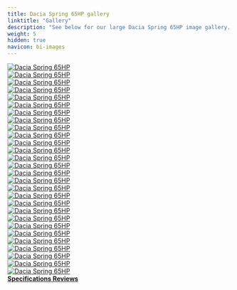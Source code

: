 ```yaml
---
title: Dacia Spring 65HP gallery
linktitle: "Gallery"
description: "See below for our large Dacia Spring 65HP image gallery. Click pictures for high-resolution versions."
weight: 5
hidden: true
navicon: bi-images
---
```

<!-- markdownlint-disable MD033 -->
<div class="row" id ="my-gallery">
	<div class="pswp-grid-item col-6 col-md-4">
		<a href="https://media.evkx.net/multimedia/models/dacia/spring/spring_65hp/chargeport_1.jpg"
data-pswp-src="https://media.evkx.net/multimedia/models/dacia/spring/spring_65hp/chargeport_1.jpg"
data-pswp-width="3000"
data-pswp-height="2000" 
target="_blank">
			<img src="https://media.evkx.net/multimedia/models/dacia/spring/spring_65hp/chargeport_1_xst.jpg" alt="Dacia Spring 65HP" class="img-fluid " />
		</a>
	</div>
	<div class="pswp-grid-item col-6 col-md-4">
		<a href="https://media.evkx.net/multimedia/models/dacia/spring/spring_65hp/chargeport_2.jpg"
data-pswp-src="https://media.evkx.net/multimedia/models/dacia/spring/spring_65hp/chargeport_2.jpg"
data-pswp-width="3000"
data-pswp-height="2000" 
target="_blank">
			<img src="https://media.evkx.net/multimedia/models/dacia/spring/spring_65hp/chargeport_2_xst.jpg" alt="Dacia Spring 65HP" class="img-fluid " />
		</a>
	</div>
	<div class="pswp-grid-item col-6 col-md-4">
		<a href="https://media.evkx.net/multimedia/models/dacia/spring/spring_65hp/charging_1.jpg"
data-pswp-src="https://media.evkx.net/multimedia/models/dacia/spring/spring_65hp/charging_1.jpg"
data-pswp-width="3000"
data-pswp-height="1702" 
target="_blank">
			<img src="https://media.evkx.net/multimedia/models/dacia/spring/spring_65hp/charging_1_xst.jpg" alt="Dacia Spring 65HP" class="img-fluid " />
		</a>
	</div>
	<div class="pswp-grid-item col-6 col-md-4">
		<a href="https://media.evkx.net/multimedia/models/dacia/spring/spring_65hp/details_1.jpg"
data-pswp-src="https://media.evkx.net/multimedia/models/dacia/spring/spring_65hp/details_1.jpg"
data-pswp-width="3000"
data-pswp-height="2000" 
target="_blank">
			<img src="https://media.evkx.net/multimedia/models/dacia/spring/spring_65hp/details_1_xst.jpg" alt="Dacia Spring 65HP" class="img-fluid " />
		</a>
	</div>
	<div class="pswp-grid-item col-6 col-md-4">
		<a href="https://media.evkx.net/multimedia/models/dacia/spring/spring_65hp/details_2.jpg"
data-pswp-src="https://media.evkx.net/multimedia/models/dacia/spring/spring_65hp/details_2.jpg"
data-pswp-width="3000"
data-pswp-height="2000" 
target="_blank">
			<img src="https://media.evkx.net/multimedia/models/dacia/spring/spring_65hp/details_2_xst.jpg" alt="Dacia Spring 65HP" class="img-fluid " />
		</a>
	</div>
	<div class="pswp-grid-item col-6 col-md-4">
		<a href="https://media.evkx.net/multimedia/models/dacia/spring/spring_65hp/details_3.jpg"
data-pswp-src="https://media.evkx.net/multimedia/models/dacia/spring/spring_65hp/details_3.jpg"
data-pswp-width="3000"
data-pswp-height="2000" 
target="_blank">
			<img src="https://media.evkx.net/multimedia/models/dacia/spring/spring_65hp/details_3_xst.jpg" alt="Dacia Spring 65HP" class="img-fluid " />
		</a>
	</div>
	<div class="pswp-grid-item col-6 col-md-4">
		<a href="https://media.evkx.net/multimedia/models/dacia/spring/spring_65hp/exterior_1.jpg"
data-pswp-src="https://media.evkx.net/multimedia/models/dacia/spring/spring_65hp/exterior_1.jpg"
data-pswp-width="3000"
data-pswp-height="1698" 
target="_blank">
			<img src="https://media.evkx.net/multimedia/models/dacia/spring/spring_65hp/exterior_1_xst.jpg" alt="Dacia Spring 65HP" class="img-fluid " />
		</a>
	</div>
	<div class="pswp-grid-item col-6 col-md-4">
		<a href="https://media.evkx.net/multimedia/models/dacia/spring/spring_65hp/exterior_2.jpg"
data-pswp-src="https://media.evkx.net/multimedia/models/dacia/spring/spring_65hp/exterior_2.jpg"
data-pswp-width="3000"
data-pswp-height="1697" 
target="_blank">
			<img src="https://media.evkx.net/multimedia/models/dacia/spring/spring_65hp/exterior_2_xst.jpg" alt="Dacia Spring 65HP" class="img-fluid " />
		</a>
	</div>
	<div class="pswp-grid-item col-6 col-md-4">
		<a href="https://media.evkx.net/multimedia/models/dacia/spring/spring_65hp/exterior_3.jpg"
data-pswp-src="https://media.evkx.net/multimedia/models/dacia/spring/spring_65hp/exterior_3.jpg"
data-pswp-width="3000"
data-pswp-height="1697" 
target="_blank">
			<img src="https://media.evkx.net/multimedia/models/dacia/spring/spring_65hp/exterior_3_xst.jpg" alt="Dacia Spring 65HP" class="img-fluid " />
		</a>
	</div>
	<div class="pswp-grid-item col-6 col-md-4">
		<a href="https://media.evkx.net/multimedia/models/dacia/spring/spring_65hp/exterior_4.jpg"
data-pswp-src="https://media.evkx.net/multimedia/models/dacia/spring/spring_65hp/exterior_4.jpg"
data-pswp-width="3000"
data-pswp-height="1699" 
target="_blank">
			<img src="https://media.evkx.net/multimedia/models/dacia/spring/spring_65hp/exterior_4_xst.jpg" alt="Dacia Spring 65HP" class="img-fluid " />
		</a>
	</div>
	<div class="pswp-grid-item col-6 col-md-4">
		<a href="https://media.evkx.net/multimedia/models/dacia/spring/spring_65hp/exterior_5.jpg"
data-pswp-src="https://media.evkx.net/multimedia/models/dacia/spring/spring_65hp/exterior_5.jpg"
data-pswp-width="3000"
data-pswp-height="1698" 
target="_blank">
			<img src="https://media.evkx.net/multimedia/models/dacia/spring/spring_65hp/exterior_5_xst.jpg" alt="Dacia Spring 65HP" class="img-fluid " />
		</a>
	</div>
	<div class="pswp-grid-item col-6 col-md-4">
		<a href="https://media.evkx.net/multimedia/models/dacia/spring/spring_65hp/exterior_6.jpg"
data-pswp-src="https://media.evkx.net/multimedia/models/dacia/spring/spring_65hp/exterior_6.jpg"
data-pswp-width="3000"
data-pswp-height="1696" 
target="_blank">
			<img src="https://media.evkx.net/multimedia/models/dacia/spring/spring_65hp/exterior_6_xst.jpg" alt="Dacia Spring 65HP" class="img-fluid " />
		</a>
	</div>
	<div class="pswp-grid-item col-6 col-md-4">
		<a href="https://media.evkx.net/multimedia/models/dacia/spring/spring_65hp/exterior_7.jpg"
data-pswp-src="https://media.evkx.net/multimedia/models/dacia/spring/spring_65hp/exterior_7.jpg"
data-pswp-width="3000"
data-pswp-height="1699" 
target="_blank">
			<img src="https://media.evkx.net/multimedia/models/dacia/spring/spring_65hp/exterior_7_xst.jpg" alt="Dacia Spring 65HP" class="img-fluid " />
		</a>
	</div>
	<div class="pswp-grid-item col-6 col-md-4">
		<a href="https://media.evkx.net/multimedia/models/dacia/spring/spring_65hp/frontseats_1.jpg"
data-pswp-src="https://media.evkx.net/multimedia/models/dacia/spring/spring_65hp/frontseats_1.jpg"
data-pswp-width="3000"
data-pswp-height="2000" 
target="_blank">
			<img src="https://media.evkx.net/multimedia/models/dacia/spring/spring_65hp/frontseats_1_xst.jpg" alt="Dacia Spring 65HP" class="img-fluid " />
		</a>
	</div>
	<div class="pswp-grid-item col-6 col-md-4">
		<a href="https://media.evkx.net/multimedia/models/dacia/spring/spring_65hp/frunk_1.jpg"
data-pswp-src="https://media.evkx.net/multimedia/models/dacia/spring/spring_65hp/frunk_1.jpg"
data-pswp-width="3000"
data-pswp-height="2000" 
target="_blank">
			<img src="https://media.evkx.net/multimedia/models/dacia/spring/spring_65hp/frunk_1_xst.jpg" alt="Dacia Spring 65HP" class="img-fluid " />
		</a>
	</div>
	<div class="pswp-grid-item col-6 col-md-4">
		<a href="https://media.evkx.net/multimedia/models/dacia/spring/spring_65hp/headlights_1.jpg"
data-pswp-src="https://media.evkx.net/multimedia/models/dacia/spring/spring_65hp/headlights_1.jpg"
data-pswp-width="3000"
data-pswp-height="1698" 
target="_blank">
			<img src="https://media.evkx.net/multimedia/models/dacia/spring/spring_65hp/headlights_1_xst.jpg" alt="Dacia Spring 65HP" class="img-fluid " />
		</a>
	</div>
	<div class="pswp-grid-item col-6 col-md-4">
		<a href="https://media.evkx.net/multimedia/models/dacia/spring/spring_65hp/interior_1.jpg"
data-pswp-src="https://media.evkx.net/multimedia/models/dacia/spring/spring_65hp/interior_1.jpg"
data-pswp-width="3000"
data-pswp-height="1874" 
target="_blank">
			<img src="https://media.evkx.net/multimedia/models/dacia/spring/spring_65hp/interior_1_xst.jpg" alt="Dacia Spring 65HP" class="img-fluid " />
		</a>
	</div>
	<div class="pswp-grid-item col-6 col-md-4">
		<a href="https://media.evkx.net/multimedia/models/dacia/spring/spring_65hp/interior_2.jpg"
data-pswp-src="https://media.evkx.net/multimedia/models/dacia/spring/spring_65hp/interior_2.jpg"
data-pswp-width="3000"
data-pswp-height="1873" 
target="_blank">
			<img src="https://media.evkx.net/multimedia/models/dacia/spring/spring_65hp/interior_2_xst.jpg" alt="Dacia Spring 65HP" class="img-fluid " />
		</a>
	</div>
	<div class="pswp-grid-item col-6 col-md-4">
		<a href="https://media.evkx.net/multimedia/models/dacia/spring/spring_65hp/interior_3.jpg"
data-pswp-src="https://media.evkx.net/multimedia/models/dacia/spring/spring_65hp/interior_3.jpg"
data-pswp-width="3000"
data-pswp-height="2000" 
target="_blank">
			<img src="https://media.evkx.net/multimedia/models/dacia/spring/spring_65hp/interior_3_xst.jpg" alt="Dacia Spring 65HP" class="img-fluid " />
		</a>
	</div>
	<div class="pswp-grid-item col-6 col-md-4">
		<a href="https://media.evkx.net/multimedia/models/dacia/spring/spring_65hp/interior_4.jpg"
data-pswp-src="https://media.evkx.net/multimedia/models/dacia/spring/spring_65hp/interior_4.jpg"
data-pswp-width="3000"
data-pswp-height="2000" 
target="_blank">
			<img src="https://media.evkx.net/multimedia/models/dacia/spring/spring_65hp/interior_4_xst.jpg" alt="Dacia Spring 65HP" class="img-fluid " />
		</a>
	</div>
	<div class="pswp-grid-item col-6 col-md-4">
		<a href="https://media.evkx.net/multimedia/models/dacia/spring/spring_65hp/interior_5.jpg"
data-pswp-src="https://media.evkx.net/multimedia/models/dacia/spring/spring_65hp/interior_5.jpg"
data-pswp-width="3000"
data-pswp-height="2000" 
target="_blank">
			<img src="https://media.evkx.net/multimedia/models/dacia/spring/spring_65hp/interior_5_xst.jpg" alt="Dacia Spring 65HP" class="img-fluid " />
		</a>
	</div>
	<div class="pswp-grid-item col-6 col-md-4">
		<a href="https://media.evkx.net/multimedia/models/dacia/spring/spring_65hp/interior_6.jpg"
data-pswp-src="https://media.evkx.net/multimedia/models/dacia/spring/spring_65hp/interior_6.jpg"
data-pswp-width="3000"
data-pswp-height="2000" 
target="_blank">
			<img src="https://media.evkx.net/multimedia/models/dacia/spring/spring_65hp/interior_6_xst.jpg" alt="Dacia Spring 65HP" class="img-fluid " />
		</a>
	</div>
	<div class="pswp-grid-item col-6 col-md-4">
		<a href="https://media.evkx.net/multimedia/models/dacia/spring/spring_65hp/main_1.jpg"
data-pswp-src="https://media.evkx.net/multimedia/models/dacia/spring/spring_65hp/main_1.jpg"
data-pswp-width="3000"
data-pswp-height="1695" 
target="_blank">
			<img src="https://media.evkx.net/multimedia/models/dacia/spring/spring_65hp/main_1_xst.jpg" alt="Dacia Spring 65HP" class="img-fluid " />
		</a>
	</div>
	<div class="pswp-grid-item col-6 col-md-4">
		<a href="https://media.evkx.net/multimedia/models/dacia/spring/spring_65hp/rearlights_1.jpg"
data-pswp-src="https://media.evkx.net/multimedia/models/dacia/spring/spring_65hp/rearlights_1.jpg"
data-pswp-width="3000"
data-pswp-height="1696" 
target="_blank">
			<img src="https://media.evkx.net/multimedia/models/dacia/spring/spring_65hp/rearlights_1_xst.jpg" alt="Dacia Spring 65HP" class="img-fluid " />
		</a>
	</div>
	<div class="pswp-grid-item col-6 col-md-4">
		<a href="https://media.evkx.net/multimedia/models/dacia/spring/spring_65hp/screens_1.jpg"
data-pswp-src="https://media.evkx.net/multimedia/models/dacia/spring/spring_65hp/screens_1.jpg"
data-pswp-width="3000"
data-pswp-height="2000" 
target="_blank">
			<img src="https://media.evkx.net/multimedia/models/dacia/spring/spring_65hp/screens_1_xst.jpg" alt="Dacia Spring 65HP" class="img-fluid " />
		</a>
	</div>
	<div class="pswp-grid-item col-6 col-md-4">
		<a href="https://media.evkx.net/multimedia/models/dacia/spring/spring_65hp/screens_2.jpg"
data-pswp-src="https://media.evkx.net/multimedia/models/dacia/spring/spring_65hp/screens_2.jpg"
data-pswp-width="3000"
data-pswp-height="1935" 
target="_blank">
			<img src="https://media.evkx.net/multimedia/models/dacia/spring/spring_65hp/screens_2_xst.jpg" alt="Dacia Spring 65HP" class="img-fluid " />
		</a>
	</div>
	<div class="pswp-grid-item col-6 col-md-4">
		<a href="https://media.evkx.net/multimedia/models/dacia/spring/spring_65hp/screens_3.jpg"
data-pswp-src="https://media.evkx.net/multimedia/models/dacia/spring/spring_65hp/screens_3.jpg"
data-pswp-width="3000"
data-pswp-height="2000" 
target="_blank">
			<img src="https://media.evkx.net/multimedia/models/dacia/spring/spring_65hp/screens_3_xst.jpg" alt="Dacia Spring 65HP" class="img-fluid " />
		</a>
	</div>
	<div class="pswp-grid-item col-6 col-md-4">
		<a href="https://media.evkx.net/multimedia/models/dacia/spring/spring_65hp/screens_4.jpg"
data-pswp-src="https://media.evkx.net/multimedia/models/dacia/spring/spring_65hp/screens_4.jpg"
data-pswp-width="3000"
data-pswp-height="2000" 
target="_blank">
			<img src="https://media.evkx.net/multimedia/models/dacia/spring/spring_65hp/screens_4_xst.jpg" alt="Dacia Spring 65HP" class="img-fluid " />
		</a>
	</div>
</div>
<script type="module">
  import PhotoSwipeLightbox from '/js/photoswipe-lightbox.esm.js';
    const lightbox = new PhotoSwipeLightbox({
       gallery: '#my-gallery',
        children: 'a',
        pswpModule: () => import('/js/photoswipe.esm.js')
    });
lightbox.init();
</script>
<div class="mt-3 mb-3">
<a href="../specifications/" class="text-decoration-none text-black">
<strong><i class="bi-arrow-left"></i> Specifications </strong>
</a>
<a href="../reviews/" class="text-decoration-none text-black float-end">
<strong>Reviews <i class="bi-arrow-right"></i></strong>
</a>
</div>
